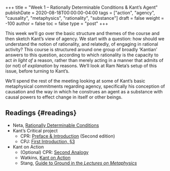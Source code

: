 +++
title = "Week 1 – Rationally Determinable Conditions & Kant’s Agent"
publishDate = 2020-08-18T00:00:00-04:00
tags = ["action", "agency", "causality", "metaphysics", "rationality", "substance"]
draft = false
weight = -100
author = false
toc = false
type = "post"
+++

This week we’ll go over the basic structure and themes of the course and then sketch
Kant’s view of agency. We start with a question: how should we understand the notion
of rationality, and relatedly, of engaging in rational activity? This course is
structured around one group of broadly ‘Kantian’ answers to this question, according
to which rationality is the capacity to act _in light of_ a reason, rather than merely
acting in a manner that admits of (or not) of _explanation_ by reasons. We’ll look at
Ram Neta’s setup of this issue, before turning to Kant’s.

We’ll spend the rest of the meeting looking at some of Kant’s basic metaphysical
commitments regarding agency, specifically his conception of causation and the way in
which he construes an agent as a substance with causal powers to effect change in
itself or other beings.


## Readings {#readings}

-   Neta, [Rationally Determinable Conditions](/materials/readings/neta-RDCs.pdf)
-   Kant’s Critical project
    -   CPR: [Preface & Introduction](/materials/readings/CPR-preface-and-introduction.pdf) (Second edition)
    -   CPJ: [First Introduction, §3](/materials/readings/CPJ-FI-III.pdf)
-   Kant on Action
    -   (Optional) CPR: [Second Analogy](/materials/readings/kant-second-analogy.pdf)
    -   Watkins, [Kant on Action](/materials/readings/watkins-action.pdf)
    -   Stang, [Guide to Ground in the _Lectures on Metaphysics_](/materials/readings/stang-ground.pdf)
